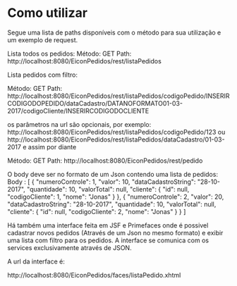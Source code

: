 <h1>Como utilizar</h1>

Segue uma lista de paths disponíveis com o método para sua utilização e um exemplo de request.

Lista todos os pedidos:
Método: 		GET
Path: 			http://localhost:8080/EiconPedidos/rest/listaPedidos

Lista pedidos com filtro:

Método: 		GET
Path: 			http://localhost:8080/EiconPedidos/rest/listaPedidos/codigoPedido/INSERIRCODIGODOPEDIDO/dataCadastro/DATANOFORMATO01-03-2017/codigoCliente/INSERIRCODIGODOCLIENTE

os parâmetros na url são opcionais, por exemplo:
http://localhost:8080/EiconPedidos/rest/listaPedidos/codigoPedido/123
ou
http://localhost:8080/EiconPedidos/rest/listaPedidos/dataCadastro/01-03-2017
e assim por diante

Método: 		GET
Path: 	http://localhost:8080/EiconPedidos/rest/pedido

O body deve ser no formato de um Json contendo uma lista de pedidos:
Body :
  [
      {
        "numeroControle": 1,
        "valor": 10,
        "dataCadastroString": "28-10-2017",
        "quantidade": 10,
        "valorTotal": null,
        "cliente": {
	              "id": null,
	              "codigoCliente": 1,
	              "nome": "Jonas"
              }
       },
       {
        "numeroControle": 2,
        "valor": 20,
        "dataCadastroString": "28-10-2017",
        "quantidade": 10,
        "valorTotal": null,
        "cliente": {
	              "id": null,
	              "codigoCliente": 2,
	              "nome": "Jonas"
              }
       }
]

Há também uma interface feita em JSF e Primefaces onde é possivel cadastrar novos pedidos (Através de um Json no mesmo formato)
e exibir uma lista com filtro para os pedidos. A interface se comunica com os services exclusivamente através de JSON.

A url da interface é:

http://localhost:8080/EiconPedidos/faces/listaPedido.xhtml
